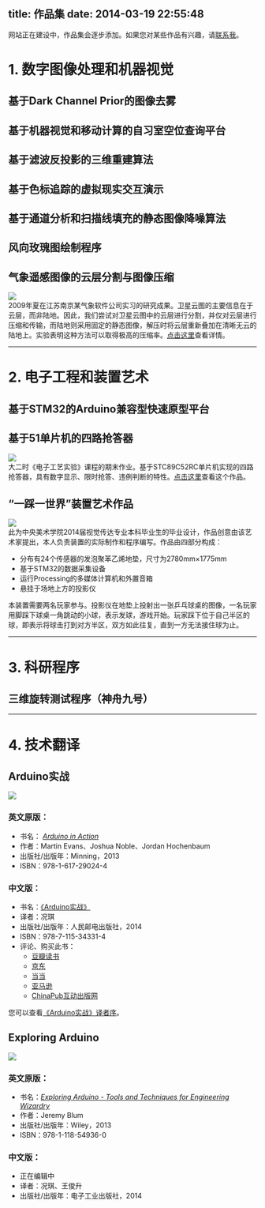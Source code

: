 title: 作品集
date: 2014-03-19 22:55:48
---

网站正在建设中，作品集会逐步添加。如果您对某些作品有兴趣，请[联系我](/about/)。

# 1. 数字图像处理和机器视觉

## 基于Dark Channel Prior的图像去雾

## 基于机器视觉和移动计算的自习室空位查询平台

## 基于滤波反投影的三维重建算法

## 基于色标追踪的虚拟现实交互演示

## 基于通道分析和扫描线填充的静态图像降噪算法

## 风向玫瑰图绘制程序

## 气象遥感图像的云层分割与图像压缩

![][nephogram]  
2009年夏在江苏南京某气象软件公司实习的研究成果。卫星云图的主要信息在于云层，而非陆地。因此，我们尝试对卫星云图中的云层进行分割，并仅对云层进行压缩和传输，而陆地则采用固定的静态图像，解压时将云层重新叠加在清晰无云的陆地上。实验表明这种方法可以取得极高的压缩率。[点击这里](/works/nephogram-image-compression.html)查看详情。

-----

# 2. 电子工程和装置艺术

## 基于STM32的Arduino兼容型快速原型平台

## 基于51单片机的四路抢答器

![][responder]  
大二时《电子工艺实验》课程的期末作业。基于STC89C52RC单片机实现的四路抢答器，具有数字显示、限时抢答、违例判断的特性。[点击这里](/works/8051-responder.html)查看这个作品。

## “一踩一世界”装置艺术作品

![][pingpong]  
此为中央美术学院2014届视觉传达专业本科毕业生的毕业设计，作品创意由该艺术家提出，本人负责装置的实际制作和程序编写。作品由四部分构成：

* 分布有24个传感器的发泡聚苯乙烯地垫，尺寸为2780mm×1775mm
* 基于STM32的数据采集设备
* 运行Processing的多媒体计算机和外置音箱
* 悬挂于场地上方的投影仪

本装置需要两名玩家参与。投影仪在地垫上投射出一张乒乓球桌的图像，一名玩家用脚踩下球桌一角跳动的小球，表示发球，游戏开始。玩家踩下位于自己半区的球，即表示将球击打到对方半区，双方如此往复，直到一方无法接住球为止。

<!-- [点击这里](/works/cafa-pingpong.html)查看更多详细信息。 -->


-----

# 3. 科研程序

## 三维旋转测试程序（神舟九号）

-----

# 4. 技术翻译

## Arduino实战

![][aia-cover]

### 英文原版：

* 书名： [*Arduino in Action*](http://www.manning.com/mevans/)
* 作者：Martin Evans、Joshua Noble、Jordan Hochenbaum
* 出版社/出版年：Minning，2013
* ISBN：978-1-617-29024-4

### 中文版：

* 书名：[《Arduino实战》](http://www.ptpress.com.cn/Book.aspx?id=37499)
* 译者：况琪
* 出版社/出版年：人民邮电出版社，2014
* ISBN：978-7-115-34331-4
* 评论、购买此书：
	- [豆瓣读书](http://book.douban.com/subject/25856541/)
	- [京东](http://item.jd.com/11425435.html)
	- [当当](http://product.dangdang.com/23441437.html)
	- [亚马逊](http://www.amazon.cn/dp/B00J0DYAUY)
	- [ChinaPub互动出版网](http://product.china-pub.com/3769624)

您可以查看[《Arduino实战》译者序](/essay/arduino-in-action-translators-preface/)。

## Exploring Arduino

![][ea-cover]

### 英文原版：

* 书名：[*Exploring Arduino - Tools and Techniques for Engineering Wizardry*](http://as.wiley.com/WileyCDA/WileyTitle/productCd-1118549368.html)
* 作者：Jeremy Blum
* 出版社/出版年：Wiley，2013
* ISBN：978-1-118-54936-0

### 中文版：

* 正在编辑中
* 译者：况琪、王俊升
* 出版社/出版年：电子工业出版社，2014


[aia-cover]: /images/aia-cover.png
[ea-cover]: /images/ea-cover.png
[nephogram]: /images/thumb_nephogram-image-compression-1.jpg
[responder]: /images/thumb_8051-responder-2.jpg
[pingpong]: /images/thumb_pingpong.jpg